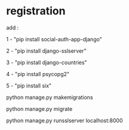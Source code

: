 # registration


add :

  1 - "pip install social-auth-app-django"
  
  2 - "pip install django-sslserver"
  
  3 - "pip install django-countries"
  
  4 - "pip install psycopg2"
  
  5 - "pip install six"
  
  python manage.py makemigrations
  
  python manage.py migrate
  
  python manage.py runsslserver localhost:8000
